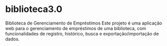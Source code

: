 # biblioteca3.0
Biblioteca de Gerenciamento de Empréstimos Este projeto é uma aplicação web para o gerenciamento de empréstimos de uma biblioteca, com funcionalidades de registro, histórico, busca e exportação/importação de dados.
